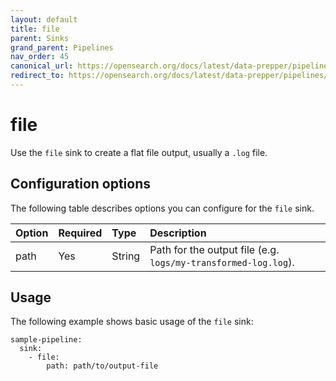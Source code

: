 ```yaml
---
layout: default
title: file
parent: Sinks
grand_parent: Pipelines
nav_order: 45
canonical_url: https://opensearch.org/docs/latest/data-prepper/pipelines/configuration/sinks/file/
redirect_to: https://opensearch.org/docs/latest/data-prepper/pipelines/configuration/sinks/file/
---
```


# file

Use the `file` sink to create a flat file output, usually a `.log` file.

## Configuration options

The following table describes options you can configure for the `file` sink.

Option | Required | Type | Description
:--- | :--- | :--- | :---
path | Yes | String | Path for the output file (e.g. `logs/my-transformed-log.log`).

## Usage

The following example shows basic usage of the `file` sink:

```
sample-pipeline:
  sink:
    - file:
        path: path/to/output-file
```

